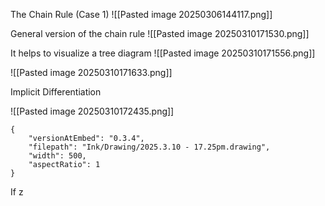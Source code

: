 
The Chain Rule (Case 1)
![[Pasted image 20250306144117.png]]

General version of the chain rule
![[Pasted image 20250310171530.png]]

It helps to visualize a tree diagram
![[Pasted image 20250310171556.png]]


![[Pasted image 20250310171633.png]]



Implicit Differentiation

![[Pasted image 20250310172435.png]]

```handdrawn-ink
{
	"versionAtEmbed": "0.3.4",
	"filepath": "Ink/Drawing/2025.3.10 - 17.25pm.drawing",
	"width": 500,
	"aspectRatio": 1
}
```

If z